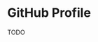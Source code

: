 # GitHub Profile

<!--
https://github.com/search?q=path%3Aprofile%2FREADME.md+.github&type=code&p=3
-->

TODO

<!--
https://github.com/DevLeoko/license-gate
https://github.com/frappe
https://github.com/codemod-com
-->
